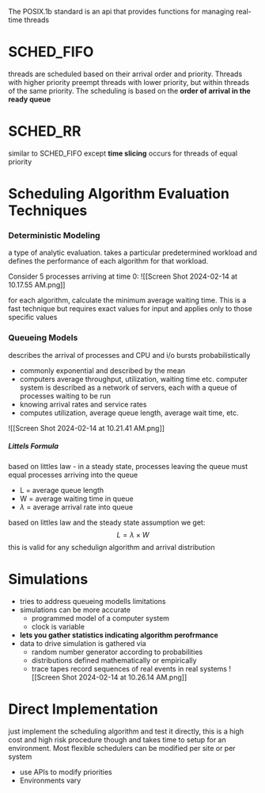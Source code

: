 The POSIX.1b standard is an api that provides functions for managing real-time threads

# SCHED_FIFO 
threads are scheduled based on their arrival order and priority. Threads with higher priority preempt threads with lower priority, but within threads of the same priority. The scheduling is based on the **order of arrival in the ready queue** 

# SCHED_RR
similar to SCHED_FIFO except **time slicing** occurs for threads of equal priority 

# Scheduling Algorithm Evaluation Techniques
### Deterministic Modeling
a type of analytic evaluation. takes a particular predetermined workload and defines the performance of each algorithm for that workload. 

Consider 5 processes arriving at time 0:
![[Screen Shot 2024-02-14 at 10.17.55 AM.png]]

for each algorithm, calculate the minimum average waiting time. This is a fast technique but requires exact values for input and applies only to those specific values 
### Queueing Models
describes the arrival of processes and CPU and i/o bursts probabilistically 
- commonly exponential and described by the mean 
- computers average throughput, utilization, waiting time etc. 
computer system is described as a network of servers, each with a queue of processes waiting to be run
- knowing arrival rates and service rates
- computes utilization, average queue length, average wait time, etc. 

![[Screen Shot 2024-02-14 at 10.21.41 AM.png]]


##### Littels Formula
based on littles law - in a steady state, processes leaving the queue must equal processes arriving into the queue
- L = average queue length
- W = average waiting time in queue
- $\lambda$ = average arrival rate into queue 

based on littles law and the steady state assumption we get:
$$L = \lambda \times W$$
this is valid for any schedulign algorithm and arrival distribution 

# Simulations
- tries to address queueing modells limitations
- simulations can be more accurate
	- programmed model of a computer system
	- clock is variable
- **lets you gather statistics indicating algorithm perofrmance**
- data to drive simulation is gathered via
	- random number generator according to probabilities 
	- distributions defined mathematically or empirically
	- trace tapes record sequences of real events in real systems
![[Screen Shot 2024-02-14 at 10.26.14 AM.png]]

# Direct Implementation
just implement the scheduling algorithm and test it directly, this is a high cost and high risk procedure though and takes time to setup for an environment. Most flexible schedulers can be modified per site or per system
- use APIs to modify priorities 
- Environments vary 
